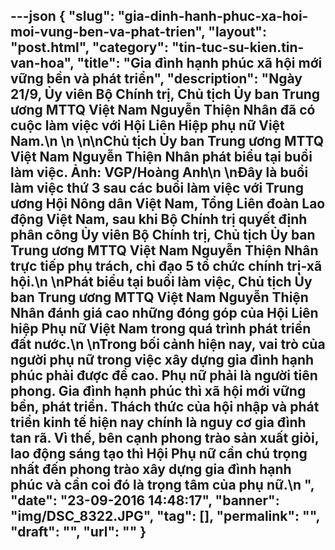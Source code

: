 ---json
{
    "slug": "gia-dinh-hanh-phuc-xa-hoi-moi-vung-ben-va-phat-trien",
    "layout": "post.html",
    "category": "tin-tuc-su-kien.tin-van-hoa",
    "title": "Gia đình hạnh phúc xã hội mới vững bền và phát triển",
    "description": "Ngày 21/9, Ủy viên Bộ Chính trị, Chủ tịch Ủy ban Trung ương MTTQ Việt Nam Nguyễn Thiện Nhân đã có cuộc làm việc với Hội Liên Hiệp phụ nữ Việt Nam.\n \n \n\nChủ tịch Ủy ban Trung ương MTTQ Việt Nam Nguyễn Thiện Nhân phát biểu tại buổi làm việc. Ảnh: VGP/Hoàng Anh\n \nĐây là buổi làm việc thứ 3 sau các buổi làm việc với Trung ương Hội Nông dân Việt Nam, Tổng Liên đoàn Lao động Việt Nam, sau khi Bộ Chính trị quyết định phân công Ủy viên Bộ Chính trị, Chủ tịch Ủy ban Trung ương MTTQ Việt Nam Nguyễn Thiện Nhân trực tiếp phụ trách, chỉ đạo 5 tổ chức chính trị-xã hội.\n \nPhát biểu tại buổi làm việc, Chủ tịch Ủy ban Trung ương MTTQ Việt Nam Nguyễn Thiện Nhân đánh giá cao những đóng góp của Hội Liên hiệp Phụ nữ Việt Nam trong quá trình phát triển đất nước.\n \nTrong bối cảnh hiện nay, vai trò của người phụ nữ trong việc xây dựng gia đình hạnh phúc phải được đề cao. Phụ nữ phải là người tiên phong. Gia đình hạnh phúc thì xã hội mới vững bền, phát triển. Thách thức của hội nhập và phát triển kinh tế hiện nay chính là nguy cơ gia đình tan rã. Vì thế, bên cạnh phong trào sản xuất giỏi, lao động sáng tạo thì Hội Phụ nữ cần chú trọng nhất đến phong trào xây dựng gia đình hạnh phúc và cần coi đó là trọng tâm của phụ nữ.\n ",
    "date": "23-09-2016 14:48:17",
    "banner": "img/DSC_8322.JPG",
    "tag": [],
    "permalink": "",
    "draft": "",
    "url": ""
}
---
